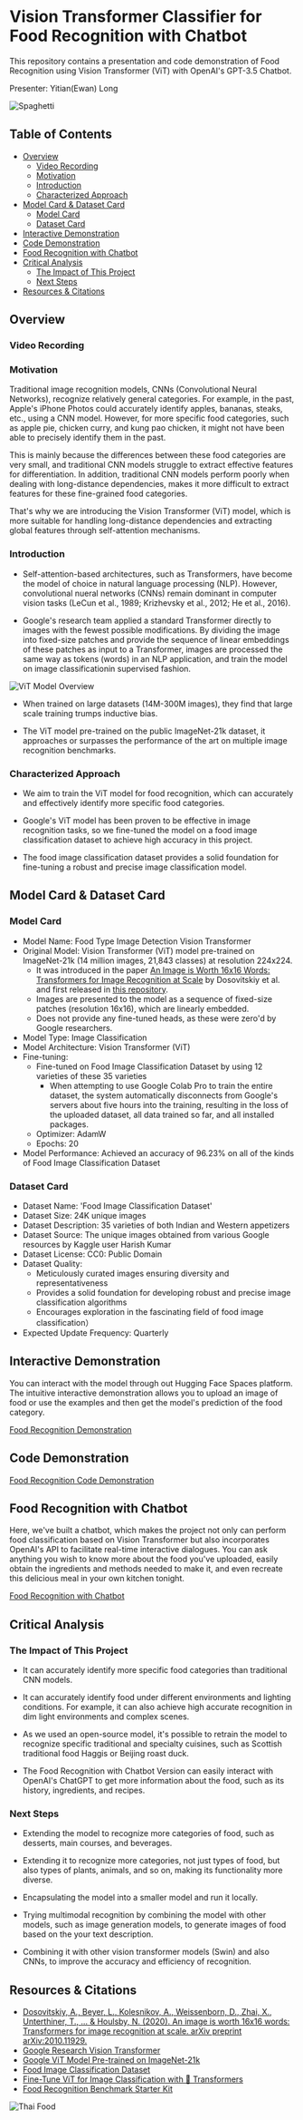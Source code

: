 # Vision Transformer Classifier for Food Recognition with Chatbot
  
This repository contains a presentation and code demonstration of Food Recognition using Vision Transformer (ViT) with OpenAI's GPT-3.5 Chatbot.
  
Presenter: Yitian(Ewan) Long
  
![Spaghetti](figures/spaghetti.jpg)
  
## Table of Contents
- [Overview](#overview)
    - [Video Recording](#video-recording)
    - [Motivation](#motivation)
    - [Introduction](#introduction)
    - [Characterized Approach](#characterized-approach)
- [Model Card & Dataset Card](#model-card--dataset-card)
    - [Model Card](#model-card)
    - [Dataset Card](#dataset-card)
- [Interactive Demonstration](#interactive-demonstration)
- [Code Demonstration](#code-demonstration)
- [Food Recognition with Chatbot](#food-recognition-with-chatbot)
- [Critical Analysis](#critical-analysis)
    - [The Impact of This Project](#the-impact-of-this-project)
    - [Next Steps](#next-steps)
- [Resources & Citations](#resources--citations)


## Overview
  
### Video Recording
  
### Motivation
  
Traditional image recognition models, CNNs (Convolutional Neural Networks), recognize relatively general categories. For example, in the past, Apple's iPhone Photos could accurately identify apples, bananas, steaks, etc., using a CNN model. However, for more specific food categories, such as apple pie, chicken curry, and kung pao chicken, it might not have been able to precisely identify them in the past. 
  
This is mainly because the differences between these food categories are very small, and traditional CNN models struggle to extract effective features for differentiation. In addition, traditional CNN models perform poorly when dealing with long-distance dependencies, makes it more difficult to extract features for these fine-grained food categories.
  
That's why we are introducing the Vision Transformer (ViT) model, which is more suitable for handling long-distance dependencies and extracting global features through self-attention mechanisms. 
  
### Introduction
- Self-attention-based architectures, such as Transformers, have become the model of choice in natural language processing (NLP). However, convolutional nueral networks (CNNs) remain dominant in computer vision tasks (LeCun et al., 1989; Krizhevsky et al., 2012; He et al., 2016).
  
- Google's research team applied a standard Transformer directly to images with the fewest possible modifications. By dividing the image into fixed-size patches and provide the sequence of linear embeddings of these patches as input to a Transformer, images are processed the same way as tokens (words) in an NLP application, and train the model on image classificationin supervised fashion.
  
![ViT Model Overview](figures/vit_model_overview.png)
  
- When trained on large datasets (14M-300M images), they find that large scale training trumps inductive bias. 
  
- The ViT model pre-trained on the public ImageNet-21k dataset, it approaches or surpasses the performance of the art on multiple image recognition benchmarks.
  
### Characterized Approach
- We aim to train the ViT model for food recognition, which can accurately and effectively identify more specific food categories.

- Google's ViT model has been proven to be effective in image recognition tasks, so we fine-tuned the model on a food image classification dataset to achieve high accuracy in this project.

- The food image classification dataset provides a solid foundation for fine-tuning a robust and precise image classification model.
  
## Model Card & Dataset Card
  
### Model Card
- Model Name: Food Type Image Detection Vision Transformer
- Original Model: Vision Transformer (ViT) model pre-trained on ImageNet-21k (14 million images, 21,843 classes) at resolution 224x224. 
    - It was introduced in the paper [An Image is Worth 16x16 Words: Transformers for Image Recognition at Scale](https://arxiv.org/abs/2010.11929) by Dosovitskiy et al. and first released in [this repository](https://github.com/google-research/vision_transformer).
    - Images are presented to the model as a sequence of fixed-size patches (resolution 16x16), which are linearly embedded. 
    - Does not provide any fine-tuned heads, as these were zero'd by Google researchers.
- Model Type: Image Classification
- Model Architecture: Vision Transformer (ViT)
- Fine-tuning: 
    - Fine-tuned on Food Image Classification Dataset by using 12 varieties of these 35 varieties
        - When attempting to use Google Colab Pro to train the entire dataset, the system automatically disconnects from Google's servers about five hours into the training, resulting in the loss of the uploaded dataset, all data trained so far, and all installed packages.
    - Optimizer: AdamW
    - Epochs: 20
- Model Performance: Achieved an accuracy of 96.23% on all of the kinds of Food Image Classification Dataset
  
### Dataset Card
- Dataset Name: 'Food Image Classification Dataset'
- Dataset Size: 24K unique images
- Dataset Description: 35 varieties of both Indian and Western appetizers
- Dataset Source: The unique images obtained from various Google resources by Kaggle user Harish Kumar
- Dataset License: CC0: Public Domain
- Dataset Quality: 
    - Meticulously curated images ensuring diversity and representativeness
    - Provides a solid foundation for developing robust and precise image classification algorithms
    - Encourages exploration in the fascinating field of food image classification）
- Expected Update Frequency: Quarterly
  
## Interactive Demonstration
You can interact with the model through out Hugging Face Spaces platform. The intuitive interactive demonstration allows you to upload an image of food or use the examples and then get the model's prediction of the food category.
  
[Food Recognition Demonstration](https://huggingface.co/spaces/ewanlong/Food_Recognition)
  
## Code Demonstration
  
[Food Recognition Code Demonstration](https://colab.research.google.com/drive/1UFw55qTsWHvw4_VfOVDWPboAi_tFdpjV#scrollTo=lTPI4fLv7vgH)

## Food Recognition with Chatbot
Here, we've built a chatbot, which makes the project not only can perform food classification based on Vision Transformer but also incorporates OpenAI's API to facilitate real-time interactive dialogues. You can ask anything you wish to know more about the food you've uploaded, easily obtain the ingredients and methods needed to make it, and even recreate this delicious meal in your own kitchen tonight.
  
[Food Recognition with Chatbot](https://huggingface.co/spaces/ewanlong/Food_Recognition_with_Chatbot)
  
## Critical Analysis
  
### The Impact of This Project
  
- It can accurately identify more specific food categories than traditional CNN models.
  
- It can accurately identify food under different environments and lighting conditions. For example, it can also achieve high accurate recognition in dim light environments and complex scenes.
  
- As we used an open-source model, it's possible to retrain the model to recognize specific traditional and specialty cuisines, such as Scottish traditional food Haggis or Beijing roast duck.

- The Food Recognition with Chatbot Version can easily interact with OpenAI's ChatGPT to get more information about the food, such as its history, ingredients, and recipes.
  
### Next Steps

- Extending the model to recognize more categories of food, such as desserts, main courses, and beverages.
  
- Extending it to recognize more categories, not just types of food, but also types of plants, animals, and so on, making its functionality more diverse.
  
- Encapsulating the model into a smaller model and run it locally. 
   
- Trying multimodal recognition by combining the model with other models, such as image generation models, to generate images of food based on the your text description.
  
- Combining it with other vision transformer models (Swin) and also CNNs, to improve the accuracy and efficiency of recognition.
  
## Resources & Citations
- [Dosovitskiy, A., Beyer, L., Kolesnikov, A., Weissenborn, D., Zhai, X., Unterthiner, T., ... & Houlsby, N. (2020). An image is worth 16x16 words: Transformers for image recognition at scale. arXiv preprint arXiv:2010.11929.](https://arxiv.org/abs/2010.11929)
- [Google Research Vision Transformer](https://github.com/google-research/vision_transformer)
- [Google ViT Model Pre-trained on ImageNet-21k](https://huggingface.co/google/vit-base-patch16-224-in21k)
- [Food Image Classification Dataset](https://www.kaggle.com/datasets/harishkumardatalab/food-image-classification-dataset/data)
- [Fine-Tune ViT for Image Classification with 🤗 Transformers](https://huggingface.co/blog/fine-tune-vit)
- [Food Recognition Benchmark Starter Kit](https://github.com/AIcrowd/food-recognition-benchmark-starter-kit)
  
  
![Thai Food](figures/thai.jpg)

